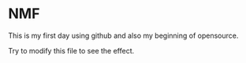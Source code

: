 # NMF

This is my first day using github and also my beginning of opensource.

Try to modify this file to see the effect.
